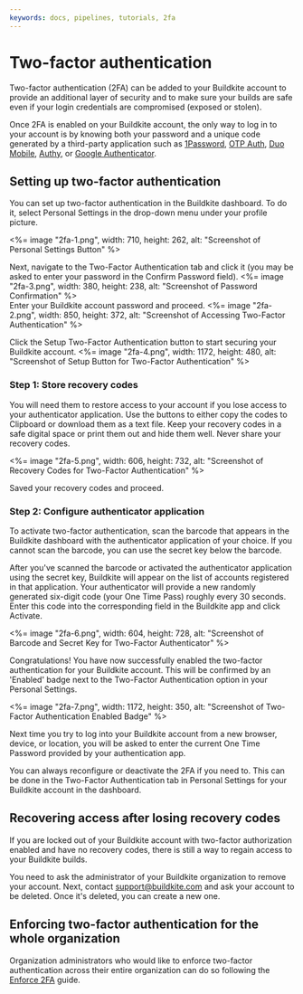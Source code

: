```yaml
---
keywords: docs, pipelines, tutorials, 2fa
---
```


# Two-factor authentication

Two-factor authentication (2FA) can be added to your Buildkite account to provide an additional layer of security and to make sure your builds are safe even if your login credentials are compromised (exposed or stolen).

Once 2FA is enabled on your Buildkite account, the only way to log in to your account is by knowing both your password and a unique code generated by a third-party application such as [1Password], [OTP Auth], [Duo Mobile], [Authy], or [Google Authenticator].

## Setting up two-factor authentication

You can set up two-factor authentication in the Buildkite dashboard. To do it, select Personal Settings in the drop-down menu under your profile picture.

<%= image "2fa-1.png", width: 710, height: 262, alt: "Screenshot of Personal Settings Button" %>

Next, navigate to the Two-Factor Authentication tab and click it (you may be asked to enter your password in the Confirm Password field).
<%= image "2fa-3.png", width: 380, height: 238, alt: "Screenshot of Password Confirmation" %>
<br>
Enter your Buildkite account password and proceed.
<%= image "2fa-2.png", width: 850, height: 372, alt: "Screenshot of Accessing Two-Factor Authentication" %>

Click the Setup Two-Factor Authentication button to start securing your Buildkite account.
<%= image "2fa-4.png", width: 1172, height: 480, alt: "Screenshot of Setup Button for Two-Factor Authentication" %>

### Step 1: Store recovery codes

You will need them to restore access to your account if you lose access to your authenticator application. Use the buttons to either copy the codes to Clipboard or download them as a text file. Keep your recovery codes in a safe digital space or print them out and hide them well. Never share your recovery codes.

<%= image "2fa-5.png", width: 606, height: 732, alt: "Screenshot of Recovery Codes for Two-Factor Authentication" %>

Saved your recovery codes and proceed.

### Step 2: Configure authenticator application

To activate two-factor authentication, scan the barcode that appears in the Buildkite dashboard with the authenticator application of your choice. If you cannot scan the barcode, you can use the secret key below the barcode.

After you've scanned the barcode or activated the authenticator application using the secret key, Buildkite will appear on the list of accounts registered in that application. Your authenticator will provide a new randomly generated six-digit code (your One Time Pass) roughly every 30 seconds. Enter this code into the corresponding field in the Buildkite app and click Activate.

<%= image "2fa-6.png", width: 604, height: 728, alt: "Screenshot of Barcode and Secret Key for Two-Factor Authenticator" %>

Congratulations! You have now successfully enabled the two-factor authentication for your Buildkite account. This will be confirmed by an 'Enabled' badge next to the Two-Factor Authentication option in your Personal Settings.

<%= image "2fa-7.png", width: 1172, height: 350, alt: "Screenshot of Two-Factor Authentication Enabled Badge" %>

Next time you try to log into your Buildkite account from a new browser, device, or location, you will be asked to enter the current One Time Password provided by your authentication app.

You can always reconfigure or deactivate the 2FA if you need to. This can be done in the Two-Factor Authentication tab in Personal Settings for your Buildkite account in the dashboard.

## Recovering access after losing recovery codes

If you are locked out of your Buildkite account with two-factor authorization enabled and have no recovery codes, there is still a way to regain access to your Buildkite builds.

You need to ask the administrator of your Buildkite organization to remove your account. Next, contact support@buildkite.com and ask your account to be deleted. Once it's deleted, you can create a new one.

## Enforcing two-factor authentication for the whole organization

Organization administrators who would like to enforce two-factor authentication
across their entire organization can do so following the [Enforce 2FA](/docs/team-management/enforce-2fa) guide.

[1Password]: https://support.1password.com/one-time-passwords/
[OTP Auth]: https://cooperrs.de/otpauth.html
[Authy]: https://authy.com/
[Duo Mobile]: https://duo.com/product/multi-factor-authentication-mfa/two-factor-authentication-2fa
[Google Authenticator]: https://www.google.com/landing/2step/
